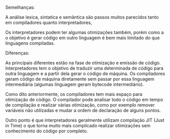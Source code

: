 Semelhanças:

A análise lexica, sintatica e semântica são passos 
muitos parecidos tanto em  compiladores quanto interpretadores, 

Os interpretadores podem ter algumas otimizações também, porém como
a o objetivo é gerar código em outro linguagem é bem mais limitado 
do que linguagens compiladas.

Diferenças:

As principais diferentes estão na fase de otimização e emissão de código.
Interpretadores tem o objetivo de traduzir uma determinada de código
para outra linguagem e a partir dela gerar o código de máquina. 
Os compiladores geram código de máquina diretamente sem passar por 
essa linguagem intermediária (algumas linguagem geram bytecode 
intermediário). 

Como dito anteriormente, os compiladores tem mais espaço para otimização de código. 
O compilador pode analisar todo o código em tempo de
compilação e realizar várias otimização, como por exemplo remover 
variáveis não utilizadas e mudar a ordem de declaração de alguns pontos.

Outro ponto é que interpretadores geralmente utilizam compilação JIT (Just in Time)
o que torna muito mais complicado realizar otimizações sem conhecimento do código por 
completo.
